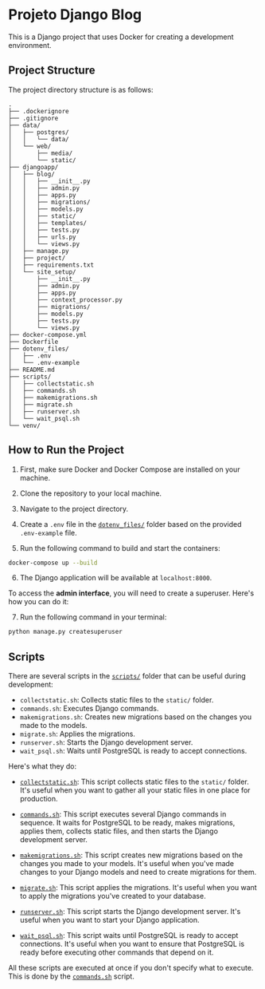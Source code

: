 
# Projeto Django Blog

This is a Django project that uses Docker for creating a development environment.

## Project Structure

The project directory structure is as follows:

```
.
├── .dockerignore
├── .gitignore
├── data/
│   ├── postgres/
│   │   └── data/
│   └── web/
│       ├── media/
│       └── static/
├── djangoapp/
│   ├── blog/
│   │   ├── __init__.py
│   │   ├── admin.py
│   │   ├── apps.py
│   │   ├── migrations/
│   │   ├── models.py
│   │   ├── static/
│   │   ├── templates/
│   │   ├── tests.py
│   │   ├── urls.py
│   │   └── views.py
│   ├── manage.py
│   ├── project/
│   ├── requirements.txt
│   └── site_setup/
│       ├── __init__.py
│       ├── admin.py
│       ├── apps.py
│       ├── context_processor.py
│       ├── migrations/
│       ├── models.py
│       ├── tests.py
│       └── views.py
├── docker-compose.yml
├── Dockerfile
├── dotenv_files/
│   ├── .env
│   └── .env-example
├── README.md
├── scripts/
│   ├── collectstatic.sh
│   ├── commands.sh
│   ├── makemigrations.sh
│   ├── migrate.sh
│   ├── runserver.sh
│   └── wait_psql.sh
└── venv/
```

## How to Run the Project

1. First, make sure Docker and Docker Compose are installed on your machine.

2. Clone the repository to your local machine.

3. Navigate to the project directory.

4. Create a `.env` file in the [`dotenv_files/`](dotenv_files/) folder based on the provided `.env-example` file.

5. Run the following command to build and start the containers:

```sh
docker-compose up --build
```

6. The Django application will be available at `localhost:8000`.

To access the <b>admin interface</b>, you will need to create a superuser. Here's how you can do it:

7. Run the following command in your terminal:

```sh
python manage.py createsuperuser
```

## Scripts

There are several scripts in the [`scripts/`](scripts/) folder that can be useful during development:

- `collectstatic.sh`: Collects static files to the `static/` folder.
- `commands.sh`: Executes Django commands.
- `makemigrations.sh`: Creates new migrations based on the changes you made to the models.
- `migrate.sh`: Applies the migrations.
- `runserver.sh`: Starts the Django development server.
- `wait_psql.sh`: Waits until PostgreSQL is ready to accept connections.

Here's what they do:

- [`collectstatic.sh`](command:_github.copilot.openSymbolInFile?%5B%22scripts%2Fcollectstatic.sh%22%2C%22collectstatic.sh%22%5D "scripts/collectstatic.sh"): This script collects static files to the `static/` folder. It's useful when you want to gather all your static files in one place for production.

- [`commands.sh`](command:_github.copilot.openSymbolInFile?%5B%22scripts%2Fcommands.sh%22%2C%22commands.sh%22%5D "scripts/commands.sh"): This script executes several Django commands in sequence. It waits for PostgreSQL to be ready, makes migrations, applies them, collects static files, and then starts the Django development server.

- [`makemigrations.sh`](command:_github.copilot.openSymbolInFile?%5B%22scripts%2Fmakemigrations.sh%22%2C%22makemigrations.sh%22%5D "scripts/makemigrations.sh"): This script creates new migrations based on the changes you made to your models. It's useful when you've made changes to your Django models and need to create migrations for them.

- [`migrate.sh`](command:_github.copilot.openSymbolInFile?%5B%22scripts%2Fmigrate.sh%22%2C%22migrate.sh%22%5D "scripts/migrate.sh"): This script applies the migrations. It's useful when you want to apply the migrations you've created to your database.

- [`runserver.sh`](command:_github.copilot.openSymbolInFile?%5B%22scripts%2Frunserver.sh%22%2C%22runserver.sh%22%5D "scripts/runserver.sh"): This script starts the Django development server. It's useful when you want to start your Django application.

- [`wait_psql.sh`](command:_github.copilot.openSymbolInFile?%5B%22scripts%2Fwait_psql.sh%22%2C%22wait_psql.sh%22%5D "scripts/wait_psql.sh"): This script waits until PostgreSQL is ready to accept connections. It's useful when you want to ensure that PostgreSQL is ready before executing other commands that depend on it.

All these scripts are executed at once if you don't specify what to execute. This is done by the [``commands.sh``](command:_github.copilot.openRelativePath?%5B%7B%22scheme%22%3A%22file%22%2C%22authority%22%3A%22%22%2C%22path%22%3A%22%2Fhome%2Fgustavo%2Fdev_workspace%2FBlogDjango%2Fscripts%2Fcommands.sh%22%2C%22query%22%3A%22%22%2C%22fragment%22%3A%22%22%7D%5D "/home/gustavo/dev_workspace/BlogDjango/scripts/commands.sh") script.